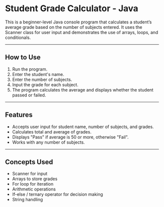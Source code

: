 # Student Grade Calculator - Java

This is a beginner-level Java console program that calculates a student’s average grade based on the number of subjects entered. It uses the Scanner class for user input and demonstrates the use of arrays, loops, and conditionals.

---

## How to Use

1. Run the program.
2. Enter the student's name.
3. Enter the number of subjects.
4. Input the grade for each subject.
5. The program calculates the average and displays whether the student passed or failed.

---

## Features

- Accepts user input for student name, number of subjects, and grades.
- Calculates total and average of grades.
- Displays "Pass" if average is 50 or more, otherwise "Fail".
- Works with any number of subjects.

---

## Concepts Used

- Scanner for input
- Arrays to store grades
- For loop for iteration
- Arithmetic operations
- If-else / ternary operator for decision making
- String handling


